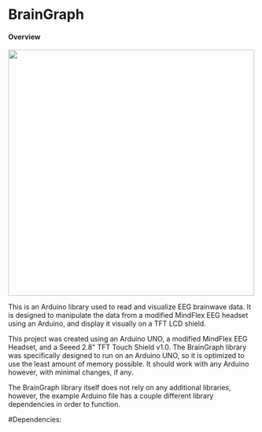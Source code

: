 # BrainGraph

#### Overview

<img width="500" src="screenshot.jpg" />

This is an Arduino library used to read and visualize EEG brainwave data. It is designed to manipulate the data from a modified MindFlex EEG headset using an Arduino, and display it visually on a TFT LCD shield.

This project was created using an Arduino UNO, a modified MindFlex EEG Headset, and a Seeed 2.8" TFT Touch Shield v1.0. The BrainGraph library was specifically designed to run on an Arduino UNO, so it is optimized to use the least amount of memory possible. It should work with any Arduino however, with minimal changes, if any.

The BrainGraph library itself does not rely on any additional libraries, however, the example Arduino file has a couple different library dependencies in order to function.

#Dependencies:




